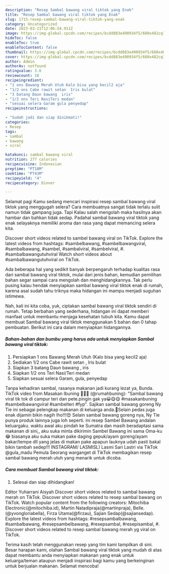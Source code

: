 ```yaml
---
description: "Resep Sambal bawang viral tiktok yang Enak"
title: "Resep Sambal bawang viral tiktok yang Enak"
slug: 1715-resep-sambal-bawang-viral-tiktok-yang-enak
category: Uncategorized
date: 2023-03-21T12:06:54.911Z
image: https://img-global.cpcdn.com/recipes/bcdd883e490934f5/680x482cq70/sambal-bawang-viral-tiktok-foto-resep-utama.jpg
hideToc: false
enableToc: true
enableTocContent: false
thumbnail: https://img-global.cpcdn.com/recipes/bcdd883e490934f5/680x482cq70/sambal-bawang-viral-tiktok-foto-resep-utama.jpg
cover: https://img-global.cpcdn.com/recipes/bcdd883e490934f5/680x482cq70/sambal-bawang-viral-tiktok-foto-resep-utama.jpg
author: Admin
authorAv: notfound
ratingvalue: 3.6
reviewcount: 18
recipeingredient:
- "1 ons Bawang Merah Utuh Kalo bisa yang kecil2 aja"
- "1/2 ons Cabe rawit setan  Iris bulat"
- "3 batang Daun bawang  iris"
- "1/2 ons Teri NasiTeri medan"
- "sesuai selera Garam gula penyedap"
recipeinstructions:

- "Sudah jadi dan siap dinikmati!"
categories:
- Resep
tags:
- sambal
- bawang
- viral

katakunci: sambal bawang viral 
nutrition: 277 calories
recipecuisine: Indonesian
preptime: "PT18M"
cooktime: "PT43M"
recipeyield: "4"
recipecategory: Dinner

---
```



Selamat pagi Kamu sedang mencari inspirasi resep sambal bawang viral tiktok yang menggugah selera? Cara membuatnya sangat tidak terlalu sulit namun tidak gampang juga. Tapi Kalau salah mengolah maka hasilnya akan hambar dan bahkan tidak sedap. Padahal sambal bawang viral tiktok yang enak selayaknya memiliki aroma dan rasa yang dapat memancing selera kita.


Discover short videos related to sambel bawang viral on TikTok. Explore the latest videos from hashtags: #sambelbawang, #sambelbawangviral, #sambalbawang, #sambel, #sambalviral, #sambelviral, #. #sambalbawangutuhviral Watch short videos about #sambalbawangutuhviral on TikTok.

Ada beberapa hal yang sedikit banyak berpengaruh terhadap kualitas rasa dari sambal bawang viral tiktok, mulai dari jenis bahan, kemudian pemilihan bahan segar sampai cara mengolah dan menghidangkannya. Tak perlu pusing kalau hendak menyiapkan sambal bawang viral tiktok enak di rumah, karena asal sudah tahu triknya maka hidangan ini mampu menjadi suguhan istimewa.


Nah, kali ini kita coba, yuk, ciptakan sambal bawang viral tiktok sendiri di rumah. Tetap berbahan yang sederhana, hidangan ini dapat memberi manfaat untuk membantu menjaga kesehatan tubuh kita. Kamu dapat membuat Sambal bawang viral tiktok menggunakan 5 bahan dan 0 tahap pembuatan. Berikut ini cara dalam menyiapkan hidangannya.

<!--inarticleads1-->

##### Bahan-bahan dan bumbu yang harus ada untuk menyiapkan Sambal bawang viral tiktok:

1. Persiapkan 1 ons Bawang Merah Utuh (Kalo bisa yang kecil2 aja)
1. Sediakan 1/2 ons Cabe rawit setan , Iris bulat
1. Siapkan 3 batang Daun bawang , iris
1. Siapkan 1/2 ons Teri Nasi/Teri medan
1. Siapkan sesuai selera Garam, gula, penyedap


Tanpa kehadiran sambal, rasanya makanan jadi kurang lezat ya, Bunda. TikTok video from Masakan Ibuning 👩🏻‍🍳 (@rumahbuning): &#34;Sambal bawang viral tik tok di campur teri dan pete.pingin gak ya😀😋😋 #masakanbuning #sambelbawangviral #sambelteri #fyp&#34;. Sajikan sambal bawang goreng Ny Tie ini sebagai pelengkap makanan di keluarga anda.🤩Selain pedas juga enak dijamin bikin nagih lho!!!😍 Selain sambal bawang goreng nya, Ny Tie punya produk lainnya juga loh seperti. ini resep Sambel Bawang andalan keluargaku. waktu awal aku pindah ke Sumatra dan masih beradaptasi sama makanan di sini,, aku suka minta dikirimin Sambel Bawang ini sama Oma-ku 😂 biasanya aku suka makan pake daging gepuk/ayam goreng/ayam bakar/tempe dll yang jelas di makan pake apapun lauknya udah pasti bakal bikin tambah sedep!!! INSTAGRAM/ LASMISL) Lasmi Sari Lastri via TikTok @gula_madu Pemula Seorang warganget di TikTok membagikan resep sambal bawang merah utuh yang menarik untuk dicoba. 

<!--inarticleads2-->

##### Cara membuat Sambal bawang viral tiktok:


1. Selesai dan siap dihidangkan!

Editor Yuharrani Aisyah Discover short videos related to sambal bawang merah on TikTok. Discover short videos related to resep sambal bawang on TikTok. Watch popular content from the following creators: Mitochiba Electronic(@mitochiba.id), Martin Natadipraja(@martinpraja), Belle.(@yvongloriabella), Firza Utama(@firzau), Sajian Sedap(@sajiansedap). Explore the latest videos from hashtags: #resepsambalbawang, #sambalbawang, #resepsambelbawang, #resepsambal, #resepisambal, #. Discover short videos related to resep sambal bawang merah yg viral on TikTok. 

Terima kasih telah menggunakan resep yang tim kami tampilkan di sini. Besar harapan kami, olahan Sambal bawang viral tiktok yang mudah di atas dapat membantu anda menyiapkan makanan yang enak untuk keluarga/teman ataupun menjadi inspirasi bagi kamu yang berkeinginan untuk berjualan makanan. Selamat mencoba!
